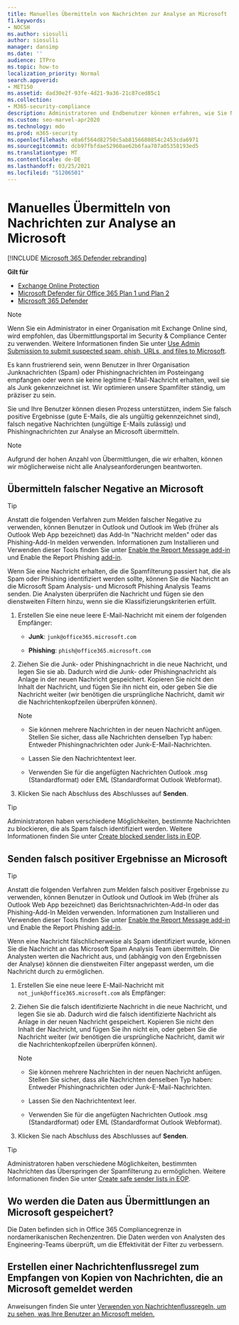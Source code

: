 ```yaml
---
title: Manuelles Übermitteln von Nachrichten zur Analyse an Microsoft
f1.keywords:
- NOCSH
ms.author: siosulli
author: siosulli
manager: dansimp
ms.date: ''
audience: ITPro
ms.topic: how-to
localization_priority: Normal
search.appverid:
- MET150
ms.assetid: dad30e2f-93fe-4d21-9a36-21c87ced85c1
ms.collection:
- M365-security-compliance
description: Administratoren und Endbenutzer können erfahren, wie Sie Nachrichten (gute E-Mails, die als ungültige oder ungültige E-Mails zugelassen sind) zur Analyse an Microsoft senden.
ms.custom: seo-marvel-apr2020
ms.technology: mdo
ms.prod: m365-security
ms.openlocfilehash: e0a6f564d82750c5ab8156680854c2453cda6971
ms.sourcegitcommit: dcb97fbfdae52960ae62b6faa707a05358193ed5
ms.translationtype: MT
ms.contentlocale: de-DE
ms.lasthandoff: 03/25/2021
ms.locfileid: "51206501"
---
```

# <a name="manually-submit-messages-to-microsoft-for-analysis"></a>Manuelles Übermitteln von Nachrichten zur Analyse an Microsoft

[!INCLUDE [Microsoft 365 Defender rebranding](../includes/microsoft-defender-for-office.md)]

**Gilt für**
- [Exchange Online Protection](exchange-online-protection-overview.md)
- [Microsoft Defender für Office 365 Plan 1 und Plan 2](defender-for-office-365.md)
- [Microsoft 365 Defender](../defender/microsoft-365-defender.md)

> [!NOTE]
> Wenn Sie ein Administrator in einer Organisation mit Exchange Online sind, wird empfohlen, das Übermittlungsportal im Security & Compliance Center zu verwenden. Weitere Informationen finden Sie unter [Use Admin Submission to submit suspected spam, phish, URLs, and files to Microsoft](admin-submission.md).

Es kann frustrierend sein, wenn Benutzer in Ihrer Organisation Junknachrichten (Spam) oder Phishingnachrichten im Posteingang empfangen oder wenn sie keine legitime E-Mail-Nachricht erhalten, weil sie als Junk gekennzeichnet ist. Wir optimieren unsere Spamfilter ständig, um präziser zu sein.

Sie und Ihre Benutzer können diesen Prozess unterstützen, indem Sie falsch positive Ergebnisse (gute E-Mails, die als ungültig gekennzeichnet sind), falsch negative Nachrichten (ungültige E-Mails zulässig) und Phishingnachrichten zur Analyse an Microsoft übermitteln.

> [!NOTE]
> Aufgrund der hohen Anzahl von Übermittlungen, die wir erhalten, können wir möglicherweise nicht alle Analyseanforderungen beantworten.

## <a name="submit-false-negatives-to-microsoft"></a>Übermitteln falscher Negative an Microsoft

> [!TIP]
> Anstatt die folgenden Verfahren zum Melden falscher Negative zu verwenden, können Benutzer in Outlook und Outlook im Web (früher als Outlook Web App bezeichnet) das Add-In "Nachricht melden" oder das Phishing-Add-In melden verwenden. Informationen zum Installieren und Verwenden dieser Tools finden Sie unter [Enable the Report Message add-in](enable-the-report-message-add-in.md) und Enable the Report Phishing [add-in](enable-the-report-phish-add-in.md).

Wenn Sie eine Nachricht erhalten, die die Spamfilterung passiert hat, die als Spam oder Phishing identifiziert werden sollte, können Sie die Nachricht an die Microsoft Spam Analysis- und Microsoft Phishing Analysis Teams senden. Die Analysten überprüfen die Nachricht und fügen sie den dienstweiten Filtern hinzu, wenn sie die Klassifizierungskriterien erfüllt.

1. Erstellen Sie eine neue leere E-Mail-Nachricht mit einem der folgenden Empfänger:

   - **Junk**: `junk@office365.microsoft.com`

   - **Phishing**: `phish@office365.microsoft.com`

2. Ziehen Sie die Junk- oder Phishingnachricht in die neue Nachricht, und legen Sie sie ab. Dadurch wird die Junk- oder Phishingnachricht als Anlage in der neuen Nachricht gespeichert. Kopieren Sie nicht den Inhalt der Nachricht, und fügen Sie ihn nicht ein, oder geben Sie die Nachricht weiter (wir benötigen die ursprüngliche Nachricht, damit wir die Nachrichtenkopfzeilen überprüfen können).

   > [!NOTE]
   >
   > - Sie können mehrere Nachrichten in der neuen Nachricht anfügen. Stellen Sie sicher, dass alle Nachrichten denselben Typ haben: Entweder Phishingnachrichten oder Junk-E-Mail-Nachrichten.
   >
   > - Lassen Sie den Nachrichtentext leer.
   >
   > - Verwenden Sie für die angefügten Nachrichten Outlook .msg (Standardformat) oder EML (Standardformat Outlook Webformat).

3. Klicken Sie nach Abschluss des Abschlusses auf **Senden**.

> [!TIP]
> Administratoren haben verschiedene Möglichkeiten, bestimmte Nachrichten zu blockieren, die als Spam falsch identifiziert werden. Weitere Informationen finden Sie unter [Create blocked sender lists in EOP](create-block-sender-lists-in-office-365.md).

## <a name="submit-false-positives-to-microsoft"></a>Senden falsch positiver Ergebnisse an Microsoft

> [!TIP]
> Anstatt die folgenden Verfahren zum Melden falsch positiver Ergebnisse zu verwenden, können Benutzer in Outlook und Outlook im Web (früher als Outlook Web App bezeichnet) das Berichtsnachrichten-Add-In oder das Phishing-Add-In Melden verwenden. Informationen zum Installieren und Verwenden dieser Tools finden Sie unter [Enable the Report Message add-in](enable-the-report-message-add-in.md) und Enable the Report Phishing [add-in](enable-the-report-phish-add-in.md).


Wenn eine Nachricht fälschlicherweise als Spam identifiziert wurde, können Sie die Nachricht an das Microsoft Spam Analysis Team übermitteln. Die Analysten werten die Nachricht aus, und (abhängig von den Ergebnissen der Analyse) können die dienstweiten Filter angepasst werden, um die Nachricht durch zu ermöglichen.

1. Erstellen Sie eine neue leere E-Mail-Nachricht mit `not_junk@office365.microsoft.com` als Empfänger:

2. Ziehen Sie die falsch identifizierte Nachricht in die neue Nachricht, und legen Sie sie ab. Dadurch wird die falsch identifizierte Nachricht als Anlage in der neuen Nachricht gespeichert. Kopieren Sie nicht den Inhalt der Nachricht, und fügen Sie ihn nicht ein, oder geben Sie die Nachricht weiter (wir benötigen die ursprüngliche Nachricht, damit wir die Nachrichtenkopfzeilen überprüfen können).

   > [!NOTE]
   >
   > - Sie können mehrere Nachrichten in der neuen Nachricht anfügen. Stellen Sie sicher, dass alle Nachrichten denselben Typ haben: Entweder Phishingnachrichten oder Junk-E-Mail-Nachrichten.
   >
   > - Lassen Sie den Nachrichtentext leer.
   >
   > - Verwenden Sie für die angefügten Nachrichten Outlook .msg (Standardformat) oder EML (Standardformat Outlook Webformat).

3. Klicken Sie nach Abschluss des Abschlusses auf **Senden**.

> [!TIP]
> Administratoren haben verschiedene Möglichkeiten, bestimmten Nachrichten das Überspringen der Spamfilterung zu ermöglichen. Weitere Informationen finden Sie unter [Create safe sender lists in EOP](create-safe-sender-lists-in-office-365.md).

## <a name="where-is-the-data-from-submissions-to-microsoft-stored"></a>Wo werden die Daten aus Übermittlungen an Microsoft gespeichert?

Die Daten befinden sich in Office 365 Compliancegrenze in nordamerikanischen Rechenzentren. Die Daten werden von Analysten des Engineering-Teams überprüft, um die Effektivität der Filter zu verbessern.

## <a name="create-a-mail-flow-rule-to-receive-copies-of-messages-that-are-reported-to-microsoft"></a>Erstellen einer Nachrichtenflussregel zum Empfangen von Kopien von Nachrichten, die an Microsoft gemeldet werden

Anweisungen finden Sie unter [Verwenden von Nachrichtenflussregeln, um zu sehen, was Ihre Benutzer an Microsoft melden.](use-mail-flow-rules-to-see-what-your-users-are-reporting-to-microsoft.md)
